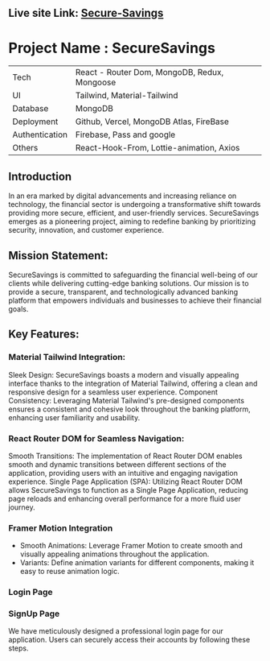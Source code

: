 ## Live site Link: [Secure-Savings](https://savings-34498.web.app/)

# Project Name : SecureSavings

|                |                                                        |
| -------------- | ------------------------------------------------------ |
| Tech           | React - Router Dom, MongoDB, Redux, Mongoose           |
| UI             | Tailwind, Material-Tailwind                            |
| Database       | MongoDB                                                |                                     
| Deployment     | Github, Vercel, MongoDB Atlas, FireBase                |
| Authentication | Firebase, Pass and google                              |
| Others         | React-Hook-From, Lottie-animation, Axios               |
## Introduction
In an era marked by digital advancements and increasing reliance on technology, the financial sector is undergoing a transformative shift towards providing more secure, efficient, and user-friendly services. SecureSavings emerges as a pioneering project, aiming to redefine banking by prioritizing security, innovation, and customer experience.

## Mission Statement:
SecureSavings is committed to safeguarding the financial well-being of our clients while delivering cutting-edge banking solutions. Our mission is to provide a secure, transparent, and technologically advanced banking platform that empowers individuals and businesses to achieve their financial goals.

## Key Features:

### Material Tailwind Integration:
Sleek Design: SecureSavings boasts a modern and visually appealing interface thanks to the integration of Material Tailwind, offering a clean and responsive design for a seamless user experience.
Component Consistency: Leveraging Material Tailwind's pre-designed components ensures a consistent and cohesive look throughout the banking platform, enhancing user familiarity and usability.

### React Router DOM for Seamless Navigation:
Smooth Transitions: The implementation of React Router DOM enables smooth and dynamic transitions between different sections of the application, providing users with an intuitive and engaging navigation experience.
Single Page Application (SPA): Utilizing React Router DOM allows SecureSavings to function as a Single Page Application, reducing page reloads and enhancing overall performance for a more fluid user journey.

### Framer Motion Integration
- Smooth Animations: Leverage Framer Motion to create smooth and visually appealing animations throughout the application.
- Variants: Define animation variants for different components, making it easy to reuse animation logic.

### Login Page
### SignUp Page

We have meticulously designed a professional login page for our application. Users can securely access their accounts by following these steps.
